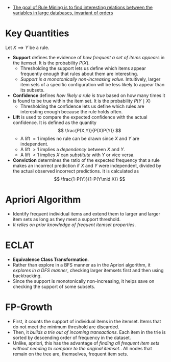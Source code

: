 * [The goal of Rule Mining is to find interesting relations between the variables in large databases, invariant of orders](https://en.wikipedia.org/wiki/Association_rule_learning)
# Key Quantities
Let $X\implies Y$ be a rule.
* **Support** defines the evidence of *how frequent a set of items appears* in the itemset. It is the probability $P(X)$.
	* Thresholding the support lets us define which items appear frequently enough that rules about them are interesting.
	* *Support is a monotonically non-increasing value*. Intuitively, larger item sets of a specific configuration will be less likely to appear than its subsets.
* **Confidence** defines *how likely a rule is true* based on how many times it is found to be true within the item set. It is the probability $P(Y\mid X)$
	* Thresholding the confidence lets us define which rules are interesting enough because the rule holds often.
* **Lift** is used to compare the expected confidence with the actual confidence. It is defined as the quantity 
  $$
  \frac{P(X,Y)}{P(X)P(Y)}
  $$
	* A lift $=1$ implies no rule can be drawn since $X$ and $Y$ are independent.
	* A lift $>1$ implies a *dependency* between $X$ and $Y$.
	* A lift $<1$ implies $X$ can *substitute* with $Y$ or vice versa.
* **Conviction** determines the ratio of the expected frequency that a rule makes an incorrect prediction if $X$ and $Y$ were independent, divided by the actual observed incorrect predictions. It is calculated as 
  $$
  \frac{1-P(Y)}{1-P(Y\mid X)}
  $$
# Apriori Algorithm
* Identify frequent individual items and extend them to larger and larger item sets as long as they meet a support threshold.
* *It relies on prior knowledge of frequent itemset properties*.
# ECLAT
* **Equivalence Class Transformation**. 
* Rather than explore in a BFS manner as in the Apriori algorithm, it *explores in a DFS manner*, checking larger itemsets first and then using backtracking.
* Since the support is monotonically non-increasing, it helps save on checking the support of some subsets.
# FP-Growth
* First, it counts the support of individual items in the itemset. Items that do not meet the minimum threshold are discarded.
* Then, it *builds a trie out of incoming transactions*. Each item in the trie is sorted by descending order of frequency in the dataset. 
* Unlike, apriori, this has the advantage of *finding all frequent item sets without needing to compare to the original itemset.*. All nodes that remain on the tree are, themselves, frequent item sets.

